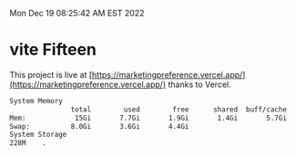 Mon Dec 19 08:25:42 AM EST 2022

# vite Fifteen


This project is live at [https://marketingpreference.vercel.app/](https://marketingpreference.vercel.app/) thanks to Vercel.

```bash
System Memory
               total        used        free      shared  buff/cache   available
Mem:            15Gi       7.7Gi       1.9Gi       1.4Gi       5.7Gi       5.5Gi
Swap:          8.0Gi       3.6Gi       4.4Gi
System Storage
228M	.
